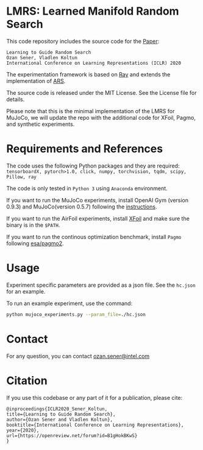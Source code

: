 # LMRS: Learned Manifold Random Search

This code repository includes the source code for the [Paper](https://arxiv.org/abs/XXX.XXXXX):

```
Learning to Guide Random Search
Ozan Sener, Vladlen Koltun
International Conference on Learning Representations (ICLR) 2020 
```

The experimentation framework is based on [Ray](https://github.com/ray-project/ray) and extends the implementation of [ARS](https://github.com/modestyachts/ARS).

The source code is released under the MIT License. See the License file for details.

Please note that this is the minimal implementation of the LMRS for MuJoCo, we will update the repo with the additional code for XFoil, Pagmo, and synthetic experiments. 


# Requirements and References
The code uses the following Python packages and they are required: ``tensorboardX, pytorch>1.0, click, numpy, torchvision, tqdm, scipy, Pillow, ray``

The code is only tested in ``Python 3`` using ``Anaconda`` environment.

If you want to run the MuJoCo experiments, install OpenAI Gym (version 0.9.3) and MuJoCo(version 0.5.7) following the [instructions](https://github.com/openai/gym).

If you want to run the AirFoil experiments, install [XFoil](https://web.mit.edu/drela/Public/web/xfoil/) and make sure the binary is in the `$PATH`.

If you want to run the continous optimization benchmark, install ``Pagmo`` following [esa/pagmo2](https://github.com/esa/pagmo2).

# Usage
Experiment specific parameters are provided as a json file. See the `hc.json` for an example.

To run an example experiment, use the command: 
```bash
python mujoco_experiments.py --param_file=./hc.json
```

# Contact
For any question, you can contact ozan.sener@intel.com

# Citation
If you use this codebase or any part of it for a publication, please cite:
```
@inproceedings{ICLR2020_Sener_Koltun,
title={Learning to Guide Random Search},
author={Ozan Sener and Vladlen Koltun},
booktitle={International Conference on Learning Representations},
year={2020},
url={https://openreview.net/forum?id=B1gHokBKwS}
}
```
